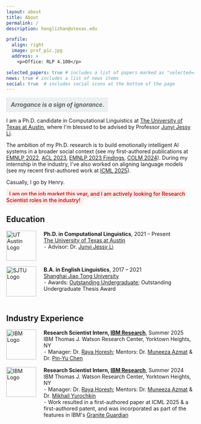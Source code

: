 ```yaml
---
layout: about
title: About
permalink: /
description: honglizhan@utexas.edu

profile:
  align: right
  image: prof_pic.jpg
  address: >
    <p>Office: RLP 4.108</p>

selected_papers: true # includes a list of papers marked as "selected={true}"
news: true # includes a list of news items
social: true  # includes social icons at the bottom of the page
---
```


<style>
  .education-title {
    overflow: auto;
  }
  .education-title:first-of-type {
    margin-top: 15px;
  }
  .education-title:nth-of-type(2) {
    margin-top: 10px;
  }
  .education strong {
    font-weight: bold;
  }
</style>

<blockquote style="display: inline-block; margin: 0; padding: 10px; background-color: #ecf0f1; font-style: italic; font-size: 1.1em;"><strong><em>Arrogance is a sign of ignorance.</em></strong></blockquote>

I am a Ph.D. candidate in Computational Linguistics at <a href="https://www.utexas.edu/">The University of Texas at Austin</a>, where I'm blessed to be advised by Professor <a href="https://jessyli.com/">Junyi Jessy Li</a>.

The ambition of my Ph.D. research is to build emotionally intelligent AI systems in a broader social context (see my first-authored publications at [EMNLP 2022](https://aclanthology.org/2022.emnlp-main.642/), [ACL 2023](https://aclanthology.org/2023.acl-long.531/), [EMNLP 2023 Findings](https://aclanthology.org/2023.findings-emnlp.962/), [COLM 2024](https://openreview.net/forum?id=yK8MT91dQY#discussion)). During my internship in the industry, I've also worked on aligning language models (see my recent first-authored work at [ICML 2025](https://arxiv.org/abs/2502.03397)).

Casually, I go by Henry.

<span style="background-color: #ffecec; padding: 4px 8px; border-radius: 4px; color: #b30000; font-weight: 500;">
I am on the job market this year, and I am actively looking for Research Scientist roles in the industry!
</span>


<div style="margin-top: 30px;"></div>

<!-- Education -->
<div class="education">
  <h2>Education</h2>
    <div class="education-title" style="display: flex; align-items: flex-start; margin-top: 15px;">
      <img src="https://raw.githubusercontent.com/honglizhan/honglizhan.github.io/master/assets/img/University_of_Texas_at_Austin_logo.svg" alt="UT Austin Logo" style="width:80px; height:auto; margin-right:20px;">
      <div>
        <strong>Ph.D. in Computational Linguistics</strong>, 2021 &ndash; Present
        <br>
        <a href="https://www.utexas.edu/">The University of Texas at Austin</a>
        <br>
        &#8259; Advisor: Dr. <a href="https://jessyli.com/">Junyi Jessy Li</a>
      </div>
    </div>
    <div class="education-title" style="display: flex; align-items: flex-start; margin-top: 15px;">
      <img src="https://raw.githubusercontent.com/honglizhan/honglizhan.github.io/master/assets/img/sjtu_banner_red.svg" alt="SJTU Logo" style="width:80px; height:auto; margin-right:20px;">
      <div>
        <strong>B.A. in English Linguistics</strong>, 2017 &ndash; 2021
        <br>
        <a href="https://en.sjtu.edu.cn/">Shanghai Jiao Tong University</a>
        <br>
        &#8259; Awards: <a href="https://sfl.sjtu.edu.cn/Data/View/5045">Outstanding Undergraduate</a>; Outstanding Undergraduate Thesis Award
      </div>
    </div>
</div>

<br/>

<!-- Industry Experience -->
<div class="education">
  <h2>Industry Experience</h2>

  <!-- Summer 2025 @IBM Research -->
  <div class="experience-title" style="display: flex; align-items: flex-start; margin-top: 15px;">
    <img src="https://upload.wikimedia.org/wikipedia/commons/5/51/IBM_logo.svg" alt="IBM Logo" style="width:80px; height:auto; margin-right:20px;">
    <div>
      <strong>Research Scientist Intern, <a href="https://research.ibm.com/">IBM Research</a></strong>, Summer 2025
      <br>
      IBM Thomas J. Watson Research Center, Yorktown Heights, NY
      <br>
      &#8259; Manager: Dr. <a href="https://www.linkedin.com/in/raya-horesh/">Raya Horesh</a>; Mentors: Dr. <a href="https://www.linkedin.com/in/muneeza-azmat-b4702851">Muneeza Azmat</a> & Dr. <a href="https://sites.google.com/site/pinyuchenpage/home">Pin-Yu Chen</a>
    </div>
  </div>

  <!-- Summer 2024 @IBM Research -->
  <div class="experience-title" style="display: flex; align-items: flex-start; margin-top: 15px;">
    <img src="https://upload.wikimedia.org/wikipedia/commons/5/51/IBM_logo.svg" alt="IBM Logo" style="width:80px; height:auto; margin-right:20px;">
    <div>
      <strong>Research Scientist Intern, <a href="https://research.ibm.com/">IBM Research</a></strong>, Summer 2024
      <br>
      IBM Thomas J. Watson Research Center, Yorktown Heights, NY
      <br>
      &#8259; Manager: Dr. <a href="https://www.linkedin.com/in/raya-horesh/">Raya Horesh</a>; Mentors: Dr. <a href="https://www.linkedin.com/in/muneeza-azmat-b4702851">Muneeza Azmat</a> & Dr. <a href="https://moonfolk.github.io/">Mikhail Yurochkin</a>
      <br>
      &#8259; Work resulted in a first-authored paper at ICML 2025 & a first-authored patent, and was incorporated as part of the features in IBM's <a href="https://www.ibm.com/granite/docs/models/guardian/">Granite Guardian</a>
    </div>
  </div>

</div>